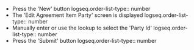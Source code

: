 - Press the 'New' button
  logseq.order-list-type:: number
- The 'Edit Agreement Item Party' screen is displayed
  logseq.order-list-type:: number
- Manually enter or use the lookup to select the 'Party Id'
  logseq.order-list-type:: number
- Press the 'Submit' button
  logseq.order-list-type:: number